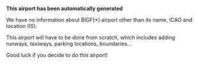 **This airport has been automatically generated**

We have no information about BIGF[*] airport other than its name, ICAO and location (IS).

This airport will have to be done from scratch, which includes adding runways, taxiways, parking locations, boundaries...

Good luck if you decide to do this airport!